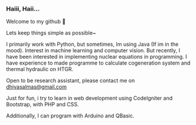 ### Haiii, Haii... 
Welcome to my github 💫

Lets keep things simple as possible~

I primarily work with Python, but sometimes, Im using Java (If im in the mood). Interest in machine learning and computer vision.
But recently, I have been interested in implementing nuclear equations in programming. I have experience to made programme to calculate cogeneration system and thermal hydraulic on HTGR.

Open to be research assistant, please contact me on dhiyasalmas@gmail.com

Just for fun, i try to learn in web development using CodeIgniter and Bootstrap, with PHP and CSS. 

Additionally, I can program with Arduino and QBasic.


<!--
**dhiyasalmas/dhiyasalmas** is a ✨ _special_ ✨ repository because its `README.md` (this file) appears on your GitHub profile.

Here are some ideas to get you started:

- 🔭 I’m currently working on ...
- 🌱 I’m currently learning ...
- 👯 I’m looking to collaborate on ...
- 🤔 I’m looking for help with ...
- 💬 Ask me about ...
- 📫 How to reach me: ...
- 😄 Pronouns: ...
- ⚡ Fun fact: ...
-->
